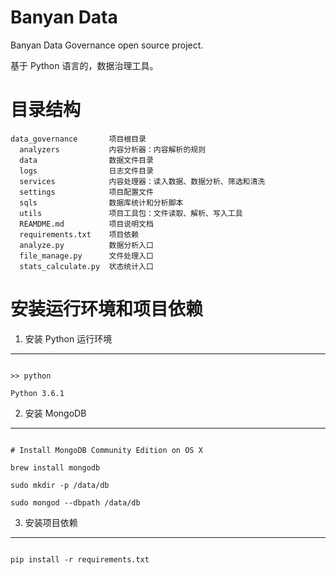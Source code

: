 # Banyan Data

Banyan Data Governance open source project.

基于 Python 语言的，数据治理工具。


目录结构
========

```
data_governance       项目根目录
  analyzers           内容分析器：内容解析的规则
  data                数据文件目录
  logs                日志文件目录
  services            内容处理器：读入数据、数据分析、筛选和清洗
  settings            项目配置文件
  sqls                数据库统计和分析脚本
  utils               项目工具包：文件读取、解析、写入工具
  REAMDME.md          项目说明文档
  requirements.txt    项目依赖
  analyze.py          数据分析入口
  file_manage.py      文件处理入口
  stats_calculate.py  状态统计入口
```



安装运行环境和项目依赖
=======

1. 安装 Python 运行环境
--------

```

>> python

Python 3.6.1

```


2. 安装 MongoDB
--------

```console

# Install MongoDB Community Edition on OS X

brew install mongodb

sudo mkdir -p /data/db

sudo mongod --dbpath /data/db

```


3. 安装项目依赖
--------

```console

pip install -r requirements.txt

```

